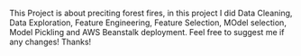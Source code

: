 This Project is about preciting forest fires, in this project I did Data Cleaning, Data Exploration, Feature Engineering, Feature Selection, MOdel selection, Model Pickling and AWS Beanstalk deployment.
Feel free to suggest me if any changes!
Thanks!
